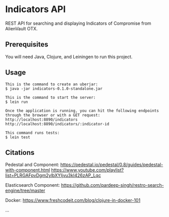 # Indicators API

REST API for searching and displaying Indicators of Compromise from AlienVault OTX.

## Prerequisites

You will need Java, Clojure, and Leiningen to run this project.

## Usage


    This is the command to create an uberjar:
    $ java -jar indicators-0.1.0-standalone.jar

    This is the command to start the server:
    $ lein run

    Once the application is running, you can hit the following endpoints through the browser or with a GET request:
    http://localhost:8890/indicators
    http://localhost:8890/indicators/:indicator-id

    This command runs tests:
    $ lein test

## Citations

Pedestal and Component:
https://pedestal.io/pedestal/0.8/guides/pedestal-with-component.html
https://www.youtube.com/playlist?list=PLRGAFpvDgm2ylbXYIjvu3kI426zAP_Lqc

Elasticsearch Component:
https://github.com/pardeep-singh/restro-search-engine/tree/master

Docker:
https://www.freshcodeit.com/blog/clojure-in-docker-101

...
